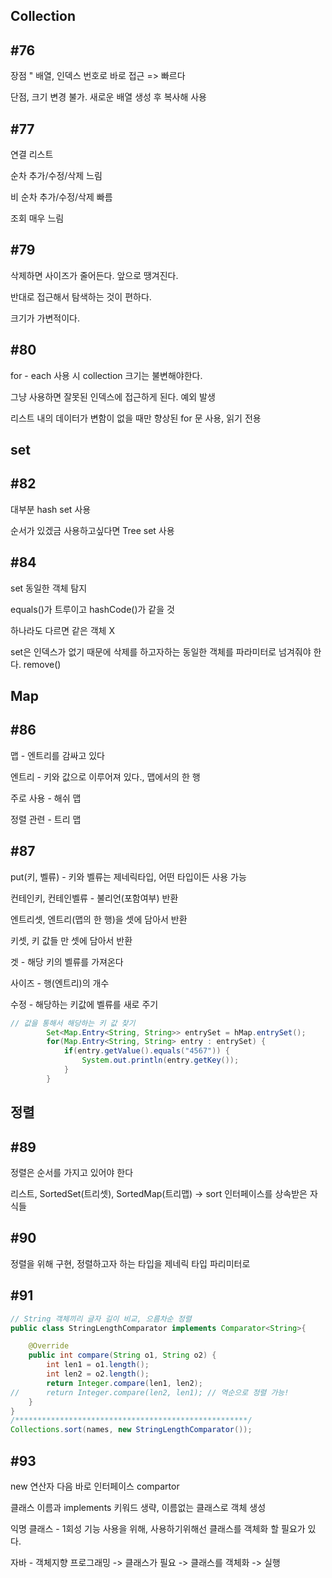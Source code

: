 ## Collection

## #76
장점 " 배열, 인덱스 번호로 바로 접근 => 빠르다

단점, 크기 변경 불가. 새로운 배열 생성 후 복사해 사용

## #77
연결 리스트

순차 추가/수정/삭제 느림

비 순차 추가/수정/삭제 빠름

조회 매우 느림

## #79
삭제하면 사이즈가 줄어든다. 앞으로 땡겨진다.

반대로 접근해서 탐색하는 것이 편하다.

크기가 가변적이다.

## #80
for - each 사용 시 collection 크기는 불변해야한다.

그냥 사용하면 잘못된 인덱스에 접근하게 된다. 예외 발생

리스트 내의 데이터가 변함이 없을 때만 향상된 for 문 사용, 읽기 전용

## set

## #82
대부분 hash set 사용

순서가 있겠금 사용하고싶다면 Tree set 사용

## #84
set 동일한 객체 탐지

equals()가 트루이고 hashCode()가 같을 것

하나라도 다르면 같은 객체 X

set은 인덱스가 없기 때문에 삭제를 하고자하는 동일한 객체를 파라미터로 넘겨줘야 한다. remove()

## Map

## #86
맵 - 엔트리를 감싸고 있다

엔트리 - 키와 값으로 이루어져 있다., 맵에서의 한 행

주로 사용 - 해쉬 맵

정렬 관련 - 트리 맵

## #87
put(키, 벨류) - 키와 벨류는 제네릭타입, 어떤 타입이든 사용 가능

컨테인키, 컨테인벨류 - 불리언(포함여부) 반환

엔트리셋, 엔트리(맵의 한 행)을 셋에 담아서 반환

키셋, 키 값들 만 셋에 담아서 반환

겟 - 해당 키의 벨류를 가져온다

사이즈 - 행(엔트리)의 개수

수정 - 해당하는 키값에 벨류를 새로 주기

```java
// 값을 통해서 해당하는 키 값 찾기  
    	Set<Map.Entry<String, String>> entrySet = hMap.entrySet();
    	for(Map.Entry<String, String> entry : entrySet) {
    		if(entry.getValue().equals("4567")) {    			
    			System.out.println(entry.getKey());
    		}
    	}
```

## 정렬

## #89

정렬은 순서를 가지고 있어야 한다

리스트, SortedSet(트리셋), SortedMap(트리맵) -> sort 인터페이스를 상속받은 자식들

## #90
정렬을 위해 구현, 정렬하고자 하는 타입을 제네릭 타입 파리미터로

## #91
```java
// String 객체끼리 글자 길이 비교, 으름차순 정렬
public class StringLengthComparator implements Comparator<String>{

	@Override
	public int compare(String o1, String o2) {
		int len1 = o1.length();
		int len2 = o2.length();	
		return Integer.compare(len1, len2);
//		return Integer.compare(len2, len1); // 역순으로 정렬 가능!
	}
}
/****************************************************/
Collections.sort(names, new StringLengthComparator());
```

## #93

new 연산자 다음 바로 인터페이스 compartor

클래스 이름과 implements 키워드 생략, 이름없는 클래스로 객체 생성

익명 클래스 - 1회성 기능 사용을 위해, 사용하기위해선 클래스를 객체화 할 필요가 있다.

자바 - 객체지향 프로그래밍 -> 클래스가 필요 -> 클래스를 객체화 -> 실행